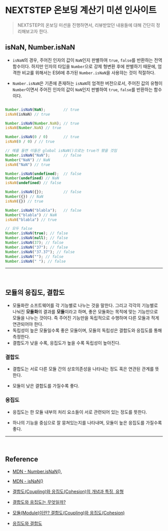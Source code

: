 # NEXTSTEP 온보딩 계산기 미션 인사이트

> NEXTSTEP의 온보딩 미션을 진행하면서, 리뷰받았던 내용들에 대해 간단히 정리해보고자 한다.

## isNaN, Number.isNaN

- `isNaN`의 경우, 주어진 인자의 값이 `NaN`인지 판별하여 `true`, `false`를 반환하는 전역 함수이다. 하지만 인자의 타입을 `Number`으로 강제 형변환 후에 판별하기 때문에, 엄격한 비교룰 위해서는 ES6에 추가된 `Number.isNaN`을 사용햐는 것이 적절하다.

- `Number.isNaN`은 기존에 존재하는 `isNaN`의 엄격한 버전으로서, 주어진 값의 유형이 `Number`이면서 주어진 인자의 값이 `NaN`인지 판별하여 `true`, `false`를 반환하는 함수이다.
  
``` javascript

Number.isNaN(NaN);        // true
isNaN(isNaN) // true

Number.isNaN(Number.NaN); // true
isNaN(Number.NaN) // true

Number.isNaN(0 / 0)       // true
isNaN(0 / 0) / // true

// 예를 들면 이들은 global isNaN()으로는 true가 됐을 것임
Number.isNaN("NaN");      // false
Number("NaN") // NaN
isNaN("NaN") // true

Number.isNaN(undefined);  // false
Number(undefined) // NaN
isNaN(undefined) // false

Number.isNaN({});         // false
Number({}) // NaN
isNaN({}) // true

Number.isNaN("blabla");   // false
Number("blabla") // NaN
isNaN("blabla") // true

// 모두 false
Number.isNaN(true); // false
Number.isNaN(null); // false
Number.isNaN(37); // false
Number.isNaN("37"); // false
Number.isNaN("37.37"); // false
Number.isNaN(""); // false
Number.isNaN(" "); // false
```

---
<br/>

## 모듈의 응집도, 결합도

- 모듈화란 소프트웨어를 각 기능별로 나누는 것을 말한다. 그리고 각각의 기능별로 나눠진 **모듈화**의 결과를 **모듈**이라고 하며, 좋은 모듈화는 목적에 맞는 기능만으로 모듈을 나누는 것이다. 즉 주어진 기능만을 독립적으로 수행하며 다른 모듈과 적게 연관되어야 한다.
- 독립성이 높은 모듈일수록 좋은 모듈이며, 모듈의 독립성은 결합도와 응집도를 통해 측정한다.
- 결합도가 낮을 수록, 응집도가 높을 수록 독립성이 높아진다.

### 결합도

- 결합도는 서로 다른 모듈 간의 상호의존성을 나타내는 정도 혹은 연관된 관계를 뜻한다.

- 모듈이 낮은 결합도를 가질수록 좋다.

### 응집도

- 응집도는 한 모듈 내부의 처리 요소들이 서로 관련되어 있는 정도를 뜻한다.

- 하나의 기능을 중심으로 잘 뭉쳐있는지를 나타내며, 모듈이 높은 응집도를 가질수록 좋다.

---
<br/>

## Reference

- [MDN - Number.isNaN()](https://developer.mozilla.org/ko/docs/Web/JavaScript/Reference/Global_Objects/Number/isNaN),
- [MDN - isNaN()](https://developer.mozilla.org/ko/docs/Web/JavaScript/Reference/Global_Objects/isNaN)

- [결합도(Coupling)와 응집도(Cohesion)의 개념과 특징, 유형](https://computer-science-student.tistory.com/140)

- [결합도와 응집도는 무엇일까?](https://madplay.github.io/post/coupling-and-cohesion-in-software-engineering)

- [모듈(Module)이란? 결합도(Coupling)와 응집도(Cohesion)](https://m.blog.naver.com/gluestuck/221899977072)

- [응집도와 결합도](https://study-ihl.tistory.com/165)
